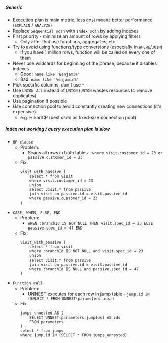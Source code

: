 ##### Generic
* Execution plan is main metric, less cost means better performance (`EXPLAIN` / `ANALYZE`)
* Replace `Sequential scan` with `Index scan` by adding indexes
* First priority - minimize an amount of rows by applying filters
    * Only after that use functions, aggregates, etc
* Try to avoid using functions/type conversions (especially in `WHERE`/`JOIN`)
    * If you have 1 million rows, function will be called on every one of them
* Never use wildcards for beginning of the phrase, because it disables indexes
    * Good: `name like 'Benjami%'` 
    * Bad: `name like '%enjamin%'`
* Pick specific columns, don't use `*`
* Use `UNION ALL` instead of `UNION` (`UNION` wastes resources to remove duplicates)
* Use pagination if possible
* Use connection pool to avoid constantly creating new connections (it's expensive)
    * e.g. HikariCP (best used as fixed-size connection pool)
    
##### Index not working / query execution plan is slow
* `OR clause`
    * Problem:
        * Scans all rows in both tables - `where visit.customer_id = 23 or passive.customer_id = 23`
    * Fix:
        ```
        visit_with_passive (
            select * from visit 
            where visit.customer_id = 23
            union
            select visit.* from passive 
            join visit on passive.id = visit.passive_id
            where passive.customer_id = 23
        )
        ```
* `CASE, WHEN, ELSE, END`
    * Problem:
        * `WHEN :branchId IS NOT NULL THEN visit.spec_id = 23 ELSE passive.spec_id = 47 END`
    * Fix:
        ```
        visit_with_passive (
            select * from visit 
            where :branchId IS NOT NULL and visit.spec_id = 23
            union
            select visit.* from passive 
            join visit on passive.id = visit.passive_id
            where :branchId IS NULL and passive.spec_id = 47
        )
        ```
* `Function call`
    * Problem:
        * UNNEST executes for each row in jump table - `jump.id IN (SELECT * FROM UNNEST(parameters.ids))`
    * Fix:
        ```
        jumps_unnested AS (
            SELECT UNNEST(parameters.jumpIds) AS ids
            FROM parameters
        ) 
        select * from jumps
        where jump.id IN (SELECT * FROM jumps_unnested)
        ```